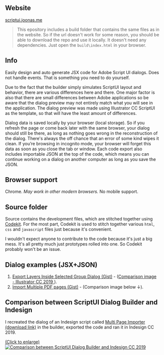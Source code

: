 
## Website

[scriptui.joonas.me](https://scriptui.joonas.me)

> This epository includes a build folder that contains the same files as in the website. So if the url doesn't work for some reason, you should be able to download the repo and use it locally. It doesn't need any dependencies. Just open the `build\index.html` in your browser.

## Info

Easily design and auto generate JSX code for Adobe Script UI dialogs. Does not handle events. That is something you need to do yourself.

Due to the fact that the builder simply simulates ScriptUI layout and behavior, there are various differences here and there. One major factor is also that there are small differences between Adobe applications so be aware that the dialog preview may not entirely match what you will see in the application. The dialog preview was made using Illustrator CC ScriptUI as the template, so that will have the least amount of differences. 

Dialog data is saved locally by your browser (local storage). So if you refresh the page or come back later with the same browser, your dialog should still be there, as long as nothing goes wrong in the reconstruction of the dialog. There's always the off chance that an error of some kind wipes it clean. If you’re browsing in incognito mode, your browser will forget this data as soon as you close the tab or window. Each code export also includes importable JSON at the top of the code, which means you can continue working on a dialog on another computer as long as you save the JSON.

## Browser support

Chrome. _May work in other modern browsers._ No mobile support. 

## Source folder

Source contains the development files, which are stitched together using [Codekit](https://codekitapp.com/). For the most part, Codekit is used to stitch together various `html`, `css` and `javascript` files just because it's convenient.

I wouldn't expect anyone to contribute to the code because it's just a big mess. It's all pretty much just prototypes rolled into one. So Codekit probably won't be an issue.

## Dialog examples (JSX+JSON)

1. [Export Layers Inside Selected Group Dialog (Gist)](https://gist.github.com/joonaspaakko/29c8bc6321fdb76b8fd6daa32745724e) - ([Comparison image - Illustrator CC 2019 ](https://github.com/joonaspaakko/ScriptUI-Dialog-Builder-Joonas/blob/master/wiki-images/export-layers-inside-selected-group-dialog.png?raw=true)).
2. [Import Multiple PDF pages (Gist)](https://gist.github.com/joonaspaakko/3752836f282819949d5d0ab7268007dd) - (Comparison image below ↓).

## Comparison between ScriptUI Dialog Builder and Indesign

I recreated the dialog of an Indesign script called [Multi Page Importer (download link)](http://indesignsecrets.com/downloads/MultiPageImporter2.5-CS5.zip) in the builder, exported the code and ran it in Indesign CC 2019.

[(Click to enlarge)](https://github.com/joonaspaakko/ScriptUI-Dialog-Builder-Joonas/blob/master/wiki-images/dialog-comparison-Import-multiple-pdf-pages.png?raw=true)
[![Comparison between ScriptUI Dialog Builder and Indesign CC 2019](https://github.com/joonaspaakko/ScriptUI-Dialog-Builder-Joonas/blob/master/wiki-images/dialog-comparison-Import-multiple-pdf-pages.png?raw=true)](https://github.com/joonaspaakko/ScriptUI-Dialog-Builder-Joonas/blob/master/wiki-images/dialog-comparison-Import-multiple-pdf-pages.png?raw=true)
